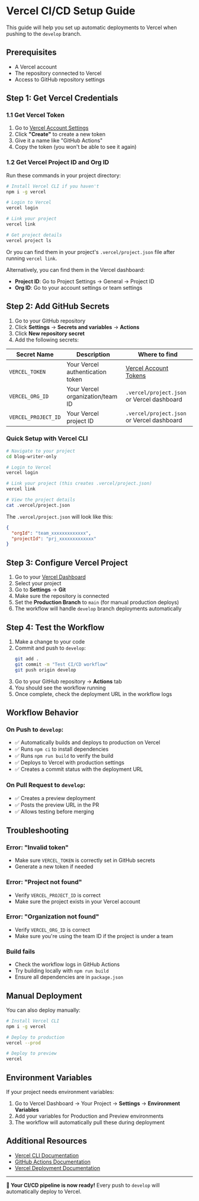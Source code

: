 # Vercel CI/CD Setup Guide

This guide will help you set up automatic deployments to Vercel when pushing to the `develop` branch.

## Prerequisites

- A Vercel account
- The repository connected to Vercel
- Access to GitHub repository settings

## Step 1: Get Vercel Credentials

### 1.1 Get Vercel Token

1. Go to [Vercel Account Settings](https://vercel.com/account/tokens)
2. Click **"Create"** to create a new token
3. Give it a name like "GitHub Actions"
4. Copy the token (you won't be able to see it again)

### 1.2 Get Vercel Project ID and Org ID

Run these commands in your project directory:

```bash
# Install Vercel CLI if you haven't
npm i -g vercel

# Login to Vercel
vercel login

# Link your project
vercel link

# Get project details
vercel project ls
```

Or you can find them in your project's `.vercel/project.json` file after running `vercel link`.

Alternatively, you can find them in the Vercel dashboard:
- **Project ID**: Go to Project Settings → General → Project ID
- **Org ID**: Go to your account settings or team settings

## Step 2: Add GitHub Secrets

1. Go to your GitHub repository
2. Click **Settings** → **Secrets and variables** → **Actions**
3. Click **New repository secret**
4. Add the following secrets:

| Secret Name | Description | Where to find |
|------------|-------------|---------------|
| `VERCEL_TOKEN` | Your Vercel authentication token | [Vercel Account Tokens](https://vercel.com/account/tokens) |
| `VERCEL_ORG_ID` | Your Vercel organization/team ID | `.vercel/project.json` or Vercel dashboard |
| `VERCEL_PROJECT_ID` | Your Vercel project ID | `.vercel/project.json` or Vercel dashboard |

### Quick Setup with Vercel CLI

```bash
# Navigate to your project
cd blog-writer-only

# Login to Vercel
vercel login

# Link your project (this creates .vercel/project.json)
vercel link

# View the project details
cat .vercel/project.json
```

The `.vercel/project.json` will look like this:

```json
{
  "orgId": "team_xxxxxxxxxxxxx",
  "projectId": "prj_xxxxxxxxxxxxx"
}
```

## Step 3: Configure Vercel Project

1. Go to your [Vercel Dashboard](https://vercel.com/dashboard)
2. Select your project
3. Go to **Settings** → **Git**
4. Make sure the repository is connected
5. Set the **Production Branch** to `main` (for manual production deploys)
6. The workflow will handle `develop` branch deployments automatically

## Step 4: Test the Workflow

1. Make a change to your code
2. Commit and push to `develop`:
   ```bash
   git add .
   git commit -m "Test CI/CD workflow"
   git push origin develop
   ```
3. Go to your GitHub repository → **Actions** tab
4. You should see the workflow running
5. Once complete, check the deployment URL in the workflow logs

## Workflow Behavior

### On Push to `develop`:
- ✅ Automatically builds and deploys to production on Vercel
- ✅ Runs `npm ci` to install dependencies
- ✅ Runs `npm run build` to verify the build
- ✅ Deploys to Vercel with production settings
- ✅ Creates a commit status with the deployment URL

### On Pull Request to `develop`:
- ✅ Creates a preview deployment
- ✅ Posts the preview URL in the PR
- ✅ Allows testing before merging

## Troubleshooting

### Error: "Invalid token"
- Make sure `VERCEL_TOKEN` is correctly set in GitHub secrets
- Generate a new token if needed

### Error: "Project not found"
- Verify `VERCEL_PROJECT_ID` is correct
- Make sure the project exists in your Vercel account

### Error: "Organization not found"
- Verify `VERCEL_ORG_ID` is correct
- Make sure you're using the team ID if the project is under a team

### Build fails
- Check the workflow logs in GitHub Actions
- Try building locally with `npm run build`
- Ensure all dependencies are in `package.json`

## Manual Deployment

You can also deploy manually:

```bash
# Install Vercel CLI
npm i -g vercel

# Deploy to production
vercel --prod

# Deploy to preview
vercel
```

## Environment Variables

If your project needs environment variables:

1. Go to Vercel Dashboard → Your Project → **Settings** → **Environment Variables**
2. Add your variables for Production and Preview environments
3. The workflow will automatically pull these during deployment

## Additional Resources

- [Vercel CLI Documentation](https://vercel.com/docs/cli)
- [GitHub Actions Documentation](https://docs.github.com/en/actions)
- [Vercel Deployment Documentation](https://vercel.com/docs/deployments/overview)

---

**🎉 Your CI/CD pipeline is now ready!** Every push to `develop` will automatically deploy to Vercel.

